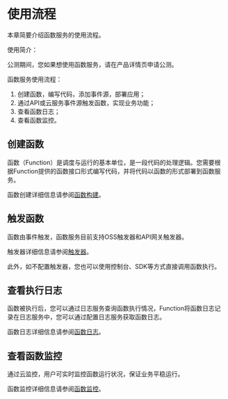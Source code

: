 # 使用流程

本章简要介绍函数服务的使用流程。

使用简介：

公测期间，您如果想使用函数服务，请在产品详情页申请公测。

函数服务使用流程：

1. 创建函数，编写代码，添加事件源，部署应用；
2. 通过API或云服务事件源触发函数，实现业务功能；
3. 查看函数日志；
4. 查看函数监控。

 

## 创建函数

函数（Function）是调度与运行的基本单位，是一段代码的处理逻辑。您需要根据Function提供的函数接口形式编写代码，并将代码以函数的形式部署到函数服务。

函数创建详细信息请参阅[函数构建](../Operation-Guide/buildfunction/function-overview.md)。

 
## 触发函数

函数由事件触发，函数服务目前支持OSS触发器和API网关触发器。

触发器详细信息请参阅[触发器](../Operation-Guide/invokefunction/triggermanagement/triggeroverview.md)。

此外，如不配置触发器，您也可以使用控制台、SDK等方式直接调用函数执行。



## 查看执行日志

函数被执行后，您可以通过日志服务查询函数执行情况，Function将函数日志记录在日志服务中，您可以通过配置日志服务获取函数日志。

函数日志详细信息请参阅[函数日志](../Operation-Guide/function-log.md)。



## 查看函数监控

通过云监控，用户可实时监控函数运行状况，保证业务平稳运行。

函数监控详细信息请参阅[函数监控](../Operation-Guide/monitor.md)。

